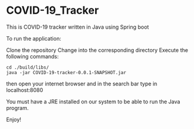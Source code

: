 # COVID-19_Tracker

This is COVID-19 tracker written in Java using Spring boot

To run the application:

  Clone the repository 
  Change into the corresponding directory
  Execute the following commands:
  
    cd ./build/libs/
    java -jar COVID-19-tracker-0.0.1-SNAPSHOT.jar
    
  then open your internet browser and in the search bar type in localhost:8080
  
You must have a JRE installed on our system to be able to run the Java program.
  
Enjoy!
    


